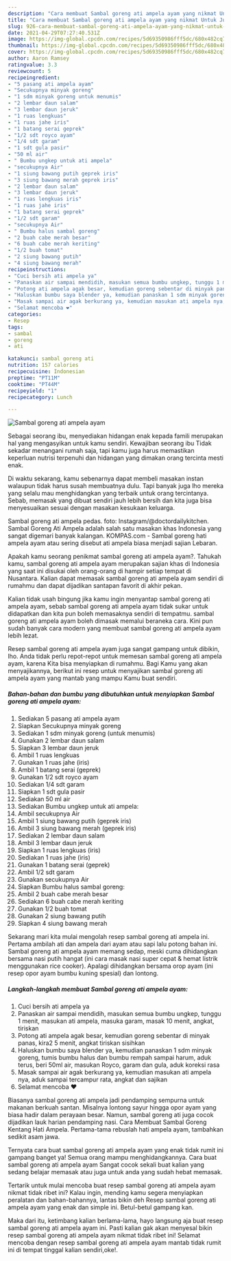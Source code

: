 ```yaml
---
description: "Cara membuat Sambal goreng ati ampela ayam yang nikmat Untuk Jualan"
title: "Cara membuat Sambal goreng ati ampela ayam yang nikmat Untuk Jualan"
slug: 926-cara-membuat-sambal-goreng-ati-ampela-ayam-yang-nikmat-untuk-jualan
date: 2021-04-29T07:27:40.531Z
image: https://img-global.cpcdn.com/recipes/5d69350986fff5dc/680x482cq70/sambal-goreng-ati-ampela-ayam-foto-resep-utama.jpg
thumbnail: https://img-global.cpcdn.com/recipes/5d69350986fff5dc/680x482cq70/sambal-goreng-ati-ampela-ayam-foto-resep-utama.jpg
cover: https://img-global.cpcdn.com/recipes/5d69350986fff5dc/680x482cq70/sambal-goreng-ati-ampela-ayam-foto-resep-utama.jpg
author: Aaron Ramsey
ratingvalue: 3.3
reviewcount: 5
recipeingredient:
- "5 pasang ati ampela ayam"
- "Secukupnya minyak goreng"
- "1 sdm minyak goreng untuk menumis"
- "2 lembar daun salam"
- "3 lembar daun jeruk"
- "1 ruas lengkuas"
- "1 ruas jahe iris"
- "1 batang serai geprek"
- "1/2 sdt royco ayam"
- "1/4 sdt garam"
- "1 sdt gula pasir"
- "50 ml air"
- " Bumbu ungkep untuk ati ampela"
- "secukupnya Air"
- "1 siung bawang putih geprek iris"
- "3 siung bawang merah geprek iris"
- "2 lembar daun salam"
- "3 lembar daun jeruk"
- "1 ruas lengkuas iris"
- "1 ruas jahe iris"
- "1 batang serai geprek"
- "1/2 sdt garam"
- "secukupnya Air"
- " Bumbu halus sambal goreng"
- "2 buah cabe merah besar"
- "6 buah cabe merah keriting"
- "1/2 buah tomat"
- "2 siung bawang putih"
- "4 siung bawang merah"
recipeinstructions:
- "Cuci bersih ati ampela ya"
- "Panaskan air sampai mendidih, masukan semua bumbu ungkep, tunggu 1 menit, masukan ati ampela, masuka garam, masak 10 menit, angkat, tiriskan"
- "Potong ati ampela agak besar, kemudian goreng sebentar di minyak panas, kira2 5 menit, angkat tiriskan sisihkan"
- "Haluskan bumbu saya blender ya, kemudian panaskan 1 sdm minyak goreng, tumis bumbu halus dan bumbu rempah sampai harum, aduk terus, beri 50ml air, masukan Royco, garam dan gula, aduk koreksi rasa"
- "Masak sampai air agak berkurang ya, kemudian masukan ati ampela nya, aduk sampai tercampur rata, angkat dan sajikan"
- "Selamat mencoba ❤️"
categories:
- Resep
tags:
- sambal
- goreng
- ati

katakunci: sambal goreng ati 
nutrition: 157 calories
recipecuisine: Indonesian
preptime: "PT11M"
cooktime: "PT44M"
recipeyield: "1"
recipecategory: Lunch

---
```



![Sambal goreng ati ampela ayam](https://img-global.cpcdn.com/recipes/5d69350986fff5dc/680x482cq70/sambal-goreng-ati-ampela-ayam-foto-resep-utama.jpg)

Sebagai seorang ibu, menyediakan hidangan enak kepada famili merupakan hal yang mengasyikan untuk kamu sendiri. Kewajiban seorang ibu Tidak sekadar menangani rumah saja, tapi kamu juga harus memastikan keperluan nutrisi terpenuhi dan hidangan yang dimakan orang tercinta mesti enak.

Di waktu  sekarang, kamu sebenarnya dapat membeli masakan instan walaupun tidak harus susah membuatnya dulu. Tapi banyak juga lho mereka yang selalu mau menghidangkan yang terbaik untuk orang tercintanya. Sebab, memasak yang dibuat sendiri jauh lebih bersih dan kita juga bisa menyesuaikan sesuai dengan masakan kesukaan keluarga. 

Sambal goreng ati ampela pedas. foto: Instagram/@doctordailykitchen. Sambal Goreng Ati Ampela adalah salah satu masakan khas Indonesia yang sangat digemari banyak kalangan. KOMPAS.com - Sambal goreng hati ampela ayam atau sering disebut ati ampela biasa menjadi sajian Lebaran.

Apakah kamu seorang penikmat sambal goreng ati ampela ayam?. Tahukah kamu, sambal goreng ati ampela ayam merupakan sajian khas di Indonesia yang saat ini disukai oleh orang-orang di hampir setiap tempat di Nusantara. Kalian dapat memasak sambal goreng ati ampela ayam sendiri di rumahmu dan dapat dijadikan santapan favorit di akhir pekan.

Kalian tidak usah bingung jika kamu ingin menyantap sambal goreng ati ampela ayam, sebab sambal goreng ati ampela ayam tidak sukar untuk didapatkan dan kita pun boleh memasaknya sendiri di tempatmu. sambal goreng ati ampela ayam boleh dimasak memalui beraneka cara. Kini pun sudah banyak cara modern yang membuat sambal goreng ati ampela ayam lebih lezat.

Resep sambal goreng ati ampela ayam juga sangat gampang untuk dibikin, lho. Anda tidak perlu repot-repot untuk memesan sambal goreng ati ampela ayam, karena Kita bisa menyiapkan di rumahmu. Bagi Kamu yang akan menyajikannya, berikut ini resep untuk menyajikan sambal goreng ati ampela ayam yang mantab yang mampu Kamu buat sendiri.

<!--inarticleads1-->

##### Bahan-bahan dan bumbu yang dibutuhkan untuk menyiapkan Sambal goreng ati ampela ayam:

1. Sediakan 5 pasang ati ampela ayam
1. Siapkan Secukupnya minyak goreng
1. Sediakan 1 sdm minyak goreng (untuk menumis)
1. Gunakan 2 lembar daun salam
1. Siapkan 3 lembar daun jeruk
1. Ambil 1 ruas lengkuas
1. Gunakan 1 ruas jahe (iris)
1. Ambil 1 batang serai (geprek)
1. Gunakan 1/2 sdt royco ayam
1. Sediakan 1/4 sdt garam
1. Siapkan 1 sdt gula pasir
1. Sediakan 50 ml air
1. Sediakan  Bumbu ungkep untuk ati ampela:
1. Ambil secukupnya Air
1. Ambil 1 siung bawang putih (geprek iris)
1. Ambil 3 siung bawang merah (geprek iris)
1. Sediakan 2 lembar daun salam
1. Ambil 3 lembar daun jeruk
1. Siapkan 1 ruas lengkuas (iris)
1. Sediakan 1 ruas jahe (iris)
1. Gunakan 1 batang serai (geprek)
1. Ambil 1/2 sdt garam
1. Gunakan secukupnya Air
1. Siapkan  Bumbu halus sambal goreng:
1. Ambil 2 buah cabe merah besar
1. Sediakan 6 buah cabe merah keriting
1. Gunakan 1/2 buah tomat
1. Gunakan 2 siung bawang putih
1. Siapkan 4 siung bawang merah


Sekarang mari kita mulai mengolah resep sambal goreng ati ampela ini. Pertama ambilah ati dan ampela dari ayam atau sapi lalu potong bahan ini. Sambal goreng ati ampela ayam memang sedap, meski cuma dihidangkan bersama nasi putih hangat (ini cara masak nasi super cepat &amp; hemat listrik menggunakan rice cooker). Apalagi dihidangkan bersama orop ayam (ini resep opor ayam bumbu kuning spesial) dan lontong. 

<!--inarticleads2-->

##### Langkah-langkah membuat Sambal goreng ati ampela ayam:

1. Cuci bersih ati ampela ya
1. Panaskan air sampai mendidih, masukan semua bumbu ungkep, tunggu 1 menit, masukan ati ampela, masuka garam, masak 10 menit, angkat, tiriskan
1. Potong ati ampela agak besar, kemudian goreng sebentar di minyak panas, kira2 5 menit, angkat tiriskan sisihkan
1. Haluskan bumbu saya blender ya, kemudian panaskan 1 sdm minyak goreng, tumis bumbu halus dan bumbu rempah sampai harum, aduk terus, beri 50ml air, masukan Royco, garam dan gula, aduk koreksi rasa
1. Masak sampai air agak berkurang ya, kemudian masukan ati ampela nya, aduk sampai tercampur rata, angkat dan sajikan
1. Selamat mencoba ❤️


Biasanya sambal goreng ati ampela jadi pendamping sempurna untuk makanan berkuah santan. Misalnya lontong sayur hingga opor ayam yang biasa hadir dalam perayaan besar. Namun, sambal goreng ati juga cocok dijadikan lauk harian pendamping nasi. Cara Membuat Sambal Goreng Kentang Hati Ampela. Pertama-tama rebuslah hati ampela ayam, tambahkan sedikit asam jawa. 

Ternyata cara buat sambal goreng ati ampela ayam yang enak tidak rumit ini gampang banget ya! Semua orang mampu menghidangkannya. Cara buat sambal goreng ati ampela ayam Sangat cocok sekali buat kalian yang sedang belajar memasak atau juga untuk anda yang sudah hebat memasak.

Tertarik untuk mulai mencoba buat resep sambal goreng ati ampela ayam nikmat tidak ribet ini? Kalau ingin, mending kamu segera menyiapkan peralatan dan bahan-bahannya, lantas bikin deh Resep sambal goreng ati ampela ayam yang enak dan simple ini. Betul-betul gampang kan. 

Maka dari itu, ketimbang kalian berlama-lama, hayo langsung aja buat resep sambal goreng ati ampela ayam ini. Pasti kalian gak akan menyesal bikin resep sambal goreng ati ampela ayam nikmat tidak ribet ini! Selamat mencoba dengan resep sambal goreng ati ampela ayam mantab tidak rumit ini di tempat tinggal kalian sendiri,oke!.

